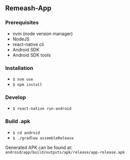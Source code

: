## Remeash-App

### Prerequisites

* nvm (node version manager)
* NodeJS
* react-native cli
* Android SDK 
* Android SDK tools

### Installation 

* `$ nvm use`
* `$ npm install`

### Develop

* `$ react-native run-android`

### Build .apk 

* `$ cd android`
* `$ ./gradlew assembleRelease`

Generated APK can be found at:
`android/app/build/outputs/apk/release/app-release.apk`
